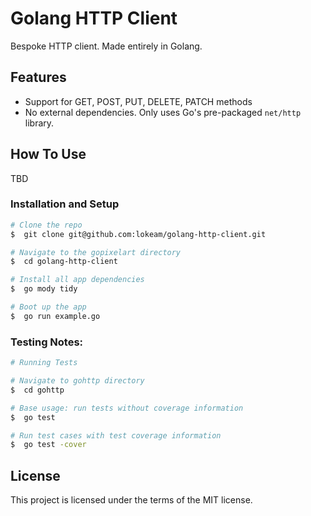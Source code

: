 # Golang HTTP Client
Bespoke HTTP client. Made entirely in Golang.

## Features
- Support for GET, POST, PUT, DELETE, PATCH methods
- No external dependencies. Only uses Go's pre-packaged `net/http` library.

## How To Use
TBD

### Installation and Setup
```bash
# Clone the repo
$  git clone git@github.com:lokeam/golang-http-client.git

# Navigate to the gopixelart directory
$  cd golang-http-client

# Install all app dependencies
$  go mody tidy

# Boot up the app
$  go run example.go
```

### Testing Notes:
```bash
# Running Tests

# Navigate to gohttp directory
$  cd gohttp

# Base usage: run tests without coverage information
$  go test

# Run test cases with test coverage information
$  go test -cover

```


## License
This project is licensed under the terms of the MIT license.